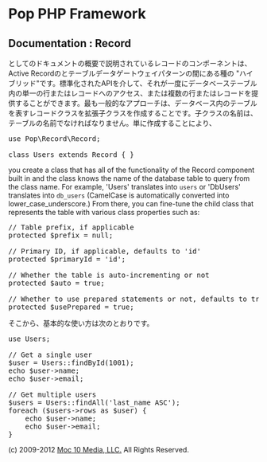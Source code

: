 Pop PHP Framework
=================

Documentation : Record
----------------------

としてのドキュメントの概要で説明されているレコードのコンポーネントは、Active Recordのとテーブルデータゲートウェイパターンの間にある種の "ハイブリッド"です。標準化されたAPIを介して、それが一度にデータベーステーブル内の単一の行またはレコードへのアクセス、または複数の行またはレコードを提供することができます。最も一般的なアプローチは、データベース内のテーブルを表すレコードクラスを拡張子クラスを作成することです。子クラスの名前は、テーブルの名前でなければなりません。単に作成することにより、


<pre>
use Pop\Record\Record;

class Users extends Record { }
</pre>

you create a class that has all of the functionality of the Record component built in and the class knows the name of the database table to query from the class name. For example,  'Users' translates into `users` or 'DbUsers' translates into `db_users` (CamelCase is automatically converted into lower_case_underscore.) From there, you can fine-tune the child class that represents the table with various class properties such as:

<pre>
// Table prefix, if applicable
protected $prefix = null;

// Primary ID, if applicable, defaults to 'id'
protected $primaryId = 'id';

// Whether the table is auto-incrementing or not
protected $auto = true;

// Whether to use prepared statements or not, defaults to true
protected $usePrepared = true;
</pre>

そこから、基本的な使い方は次のとおりです。


<pre>
use Users;

// Get a single user
$user = Users::findById(1001);
echo $user->name;
echo $user->email;

// Get multiple users
$users = Users::findAll('last_name ASC');
foreach ($users->rows as $user) {
    echo $user->name;
    echo $user->email;
}
</pre>

(c) 2009-2012 [Moc 10 Media, LLC.](http://www.moc10media.com) All Rights Reserved.
